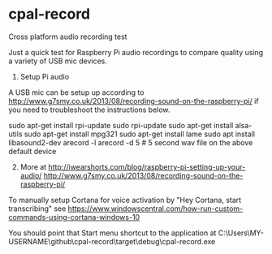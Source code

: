 # cpal-record
Cross platform audio recording test

Just a quick test for Raspberry Pi audio recordings to compare quality using a variety of USB mic devices.

1. Setup Pi audio

A USB mic can be setup up according to http://www.g7smy.co.uk/2013/08/recording-sound-on-the-raspberry-pi/ if you need to troubleshoot the instructions below.

sudo apt-get install rpi-update
sudo rpi-update
sudo apt-get install alsa-utils
sudo apt-get install mpg321
sudo apt-get install lame
sudo apt install libasound2-dev
arecord -l
arecord -d 5              # 5 second wav file on the above default device

2. More at http://iwearshorts.com/blog/raspberry-pi-setting-up-your-audio/ 
http://www.g7smy.co.uk/2013/08/recording-sound-on-the-raspberry-pi/  


To manually setup Cortana for voice activation by "Hey Cortana, start transcribing" see https://www.windowscentral.com/how-run-custom-commands-using-cortana-windows-10 

You should point that Start menu shortcut to the application at C:\Users\MY-USERNAME\github\cpal-record\target\debug\cpal-record.exe 
